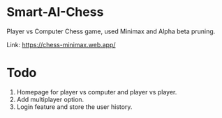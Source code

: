 # Smart-AI-Chess

Player vs Computer Chess game, used Minimax and Alpha beta pruning.

Link: https://chess-minimax.web.app/

# Todo

1. Homepage for player vs computer and player vs player.
2. Add multiplayer option.
3. Login feature and store the user history.
